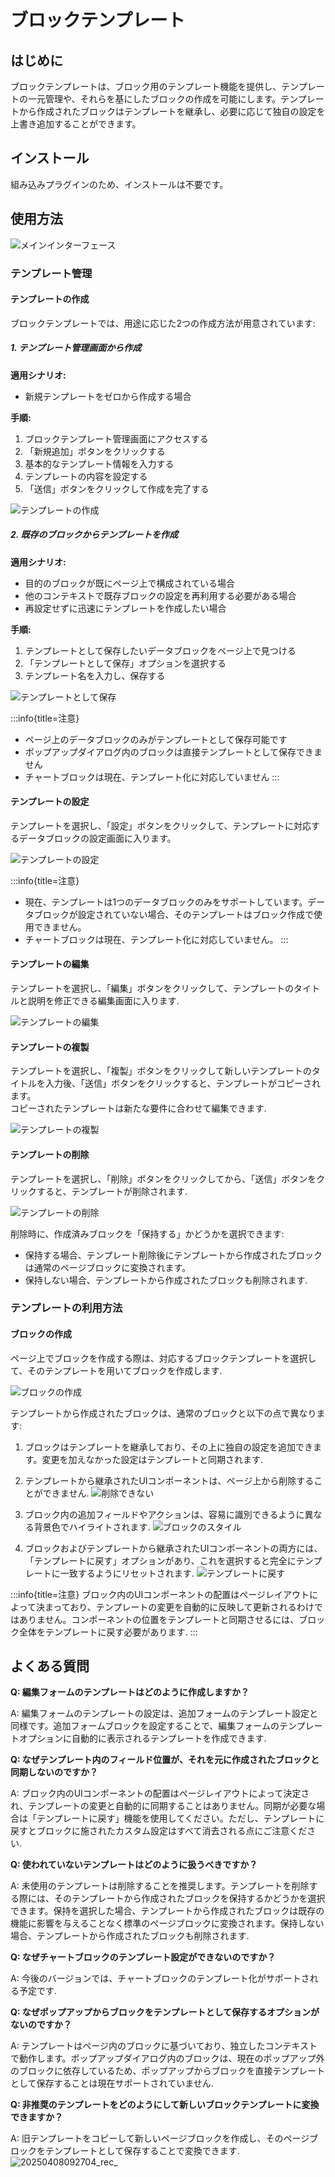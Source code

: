 # ブロックテンプレート

<PluginInfo name="block-template"></PluginInfo>
<style>
.markdown h5 {
    font-size: 15px;
}
</style>


## はじめに

ブロックテンプレートは、ブロック用のテンプレート機能を提供し、テンプレートの一元管理や、それらを基にしたブロックの作成を可能にします。テンプレートから作成されたブロックはテンプレートを継承し、必要に応じて独自の設定を上書き追加することができます。

## インストール

組み込みプラグインのため、インストールは不要です。

## 使用方法

![メインインターフェース](https://static-docs.nocobase.com/main-screen-block-template.png)

### テンプレート管理

#### テンプレートの作成

ブロックテンプレートでは、用途に応じた2つの作成方法が用意されています:

##### 1. テンプレート管理画面から作成

**適用シナリオ:**
- 新規テンプレートをゼロから作成する場合

**手順:**
1. ブロックテンプレート管理画面にアクセスする
2. 「新規追加」ボタンをクリックする
3. 基本的なテンプレート情報を入力する
4. テンプレートの内容を設定する
5. 「送信」ボタンをクリックして作成を完了する

![テンプレートの作成](https://static-docs.nocobase.com/create-template.png)

##### 2. 既存のブロックからテンプレートを作成

**適用シナリオ:**
- 目的のブロックが既にページ上で構成されている場合
- 他のコンテキストで既存ブロックの設定を再利用する必要がある場合
- 再設定せずに迅速にテンプレートを作成したい場合

**手順:**
1. テンプレートとして保存したいデータブロックをページ上で見つける
2. 「テンプレートとして保存」オプションを選択する
3. テンプレート名を入力し、保存する

![テンプレートとして保存](https://static-docs.nocobase.com/save-as-block-template.png)

:::info{title=注意}
- ページ上のデータブロックのみがテンプレートとして保存可能です
- ポップアップダイアログ内のブロックは直接テンプレートとして保存できません
- チャートブロックは現在、テンプレート化に対応していません
:::

#### テンプレートの設定

テンプレートを選択し、「設定」ボタンをクリックして、テンプレートに対応するデータブロックの設定画面に入ります。

![テンプレートの設定](https://static-docs.nocobase.com/configure-template.png)

:::info{title=注意}
- 現在、テンプレートは1つのデータブロックのみをサポートしています。データブロックが設定されていない場合、そのテンプレートはブロック作成で使用できません。
- チャートブロックは現在、テンプレート化に対応していません。
:::

#### テンプレートの編集

テンプレートを選択し、「編集」ボタンをクリックして、テンプレートのタイトルと説明を修正できる編集画面に入ります.

![テンプレートの編集](https://static-docs.nocobase.com/edit-template.png)

#### テンプレートの複製

テンプレートを選択し、「複製」ボタンをクリックして新しいテンプレートのタイトルを入力後、「送信」ボタンをクリックすると、テンプレートがコピーされます。  
コピーされたテンプレートは新たな要件に合わせて編集できます.

![テンプレートの複製](https://static-docs.nocobase.com/copy-template.png)

#### テンプレートの削除

テンプレートを選択し、「削除」ボタンをクリックしてから、「送信」ボタンをクリックすると、テンプレートが削除されます.

![テンプレートの削除](https://static-docs.nocobase.com/delete-template.png)

削除時に、作成済みブロックを「保持する」かどうかを選択できます:
- 保持する場合、テンプレート削除後にテンプレートから作成されたブロックは通常のページブロックに変換されます。
- 保持しない場合、テンプレートから作成されたブロックも削除されます.

### テンプレートの利用方法

#### ブロックの作成

ページ上でブロックを作成する際は、対応するブロックテンプレートを選択して、そのテンプレートを用いてブロックを作成します.

![ブロックの作成](https://static-docs.nocobase.com/create-block.png)

テンプレートから作成されたブロックは、通常のブロックと以下の点で異なります:
1. ブロックはテンプレートを継承しており、その上に独自の設定を追加できます。変更を加えなかった設定はテンプレートと同期されます.
2. テンプレートから継承されたUIコンポーネントは、ページ上から削除することができません.
![削除できない](https://static-docs.nocobase.com/disable-delete.png)

3. ブロック内の追加フィールドやアクションは、容易に識別できるように異なる背景色でハイライトされます.
![ブロックのスタイル](https://static-docs.nocobase.com/template-bg.png)

4. ブロックおよびテンプレートから継承されたUIコンポーネントの両方には、「テンプレートに戻す」オプションがあり、これを選択すると完全にテンプレートに一致するようにリセットされます.
![テンプレートに戻す](https://static-docs.nocobase.com/revert-to-template.gif)

:::info{title=注意}
ブロック内のUIコンポーネントの配置はページレイアウトによって決まっており、テンプレートの変更を自動的に反映して更新されるわけではありません。コンポーネントの位置をテンプレートと同期させるには、ブロック全体をテンプレートに戻す必要があります.
:::

## よくある質問

**Q: 編集フォームのテンプレートはどのように作成しますか？**

A: 編集フォームのテンプレートの設定は、追加フォームのテンプレート設定と同様です。追加フォームブロックを設定することで、編集フォームのテンプレートオプションに自動的に表示されるテンプレートを作成できます.

**Q: なぜテンプレート内のフィールド位置が、それを元に作成されたブロックと同期しないのですか？**

A: ブロック内のUIコンポーネントの配置はページレイアウトによって決定され、テンプレートの変更と自動的に同期することはありません。同期が必要な場合は「テンプレートに戻す」機能を使用してください。ただし、テンプレートに戻すとブロックに施されたカスタム設定はすべて消去される点にご注意ください.

**Q: 使われていないテンプレートはどのように扱うべきですか？**

A: 未使用のテンプレートは削除することを推奨します。テンプレートを削除する際には、そのテンプレートから作成されたブロックを保持するかどうかを選択できます。保持を選択した場合、テンプレートから作成されたブロックは既存の機能に影響を与えることなく標準のページブロックに変換されます。保持しない場合、テンプレートから作成されたブロックも削除されます.

**Q: なぜチャートブロックのテンプレート設定ができないのですか？**

A: 今後のバージョンでは、チャートブロックのテンプレート化がサポートされる予定です.

**Q: なぜポップアップからブロックをテンプレートとして保存するオプションがないのですか？**

A: テンプレートはページ内のブロックに基づいており、独立したコンテキストで動作します。ポップアップダイアログ内のブロックは、現在のポップアップ外のブロックに依存しているため、ポップアップからブロックを直接テンプレートとして保存することは現在サポートされていません.

**Q: 非推奨のテンプレートをどのようにして新しいブロックテンプレートに変換できますか？**

A: 旧テンプレートをコピーして新しいページブロックを作成し、そのページブロックをテンプレートとして保存することで変換できます. ![20250408092704_rec_](https://static-docs.nocobase.com/20250408092704_rec_.gif)
